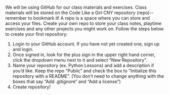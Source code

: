 We will be using GitHub for our class materials and exercises. Class materials will be stored on the Code Like a Girl CNY repository (repo)--remember to bookmark it! A repo is a space where you can store and access your files. Create your own repo to store your class notes, playtime exercises and any other projects you might work on. Follow the steps below to create your first repository:


1. Login to your GitHub account. If you have not yet created one, sign up and login.
2. Once signed in, look for the plus sign in the upper right hand corner, click the dropdown menu next to it and select “New Repository”.
3. Name your repository (ex. Python Lessons) and add a description if you’d like. Keep the repo “Public” and check the box to “Initialize this repository with a README”. (You don’t need to change anything with the boxes that say “Add .gitignore” and “Add a license”) 
4. Create repository!
